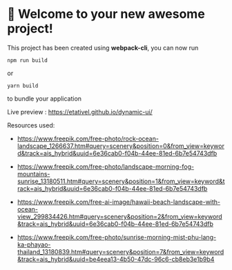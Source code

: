# 🚀 Welcome to your new awesome project!

This project has been created using **webpack-cli**, you can now run

```
npm run build
```

or

```
yarn build
```

to bundle your application

Live preview : https://etativel.github.io/dynamic-ui/

Resources used:

- https://www.freepik.com/free-photo/rock-ocean-landscape_1266637.htm#query=scenery&position=0&from_view=keyword&track=ais_hybrid&uuid=6e36cab0-f04b-44ee-81ed-6b7e54743dfb

- https://www.freepik.com/free-photo/landscape-morning-fog-mountains-sunrise_13180511.htm#query=scenery&position=1&from_view=keyword&track=ais_hybrid&uuid=6e36cab0-f04b-44ee-81ed-6b7e54743dfb

- https://www.freepik.com/free-ai-image/hawaii-beach-landscape-with-ocean-view_299834426.htm#query=scenery&position=2&from_view=keyword&track=ais_hybrid&uuid=6e36cab0-f04b-44ee-81ed-6b7e54743dfb

- https://www.freepik.com/free-photo/sunrise-morning-mist-phu-lang-ka-phayao-thailand_13180839.htm#query=scenery&position=7&from_view=keyword&track=ais_hybrid&uuid=be4eea13-4b50-47dc-96c6-cb8eb3e1b9b4
